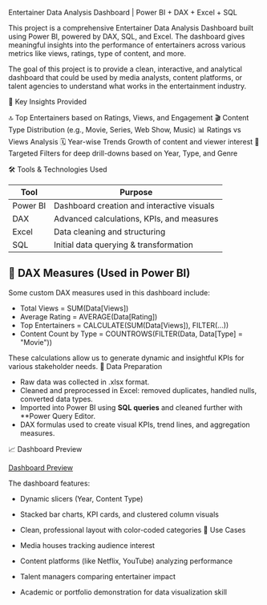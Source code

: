 Entertainer Data Analysis Dashboard | Power BI + DAX + Excel + SQL

This project is a comprehensive Entertainer Data Analysis Dashboard built using Power BI, powered by DAX, SQL, and Excel. The dashboard gives meaningful insights into the performance of entertainers across various metrics like views, ratings, type of content, and more.

 The goal of this project is to provide a clean, interactive, and analytical dashboard that could be used by media analysts, content platforms, or talent agencies to understand what works in the entertainment industry.

 🧠 Key Insights Provided

 🔝 Top Entertainers based on Ratings, Views, and Engagement
 🎬 Content Type Distribution (e.g., Movie, Series, Web Show, Music)
  📊 Ratings vs Views Analysis
 🗓️ Year-wise Trends  Growth of content and viewer interest
 🎯 Targeted Filters for deep drill-downs based on Year, Type, and Genre



 🛠️ Tools & Technologies Used

| Tool           | Purpose                                      |
|----------------|----------------------------------------------|
| Power BI   | Dashboard creation and interactive visuals   |
| DAX        | Advanced calculations, KPIs, and measures    |
| Excel      | Data cleaning and structuring                |
| SQL        | Initial data querying & transformation       |

## 🧮 DAX Measures (Used in Power BI)

Some custom DAX measures used in this dashboard include:

- Total Views = SUM(Data[Views])
- Average Rating = AVERAGE(Data[Rating])
- Top Entertainers = CALCULATE(SUM(Data[Views]), FILTER(...))
- Content Count by Type = COUNTROWS(FILTER(Data, Data[Type] = "Movie"))

These calculations allow us to generate dynamic and insightful KPIs for various stakeholder needs.
 📝 Data Preparation

- Raw data was collected in .xlsx format.
- Cleaned and preprocessed in Excel: removed duplicates, handled nulls, converted data types.
- Imported into Power BI using **SQL queries** and cleaned further with **Power Query Editor.
- DAX formulas used to create visual KPIs, trend lines, and aggregation measures.



 📈 Dashboard Preview

[Dashboard Preview](https://github.com/VaibhavDA893/assests/blob/main/Screenshot%202025-05-02%20170958.png)

The dashboard features:

- Dynamic slicers (Year, Content Type)
- Stacked bar charts, KPI cards, and clustered column visuals
- Clean, professional layout with color-coded categories
 🧩 Use Cases

- Media houses tracking audience interest
- Content platforms (like Netflix, YouTube) analyzing performance
- Talent managers comparing entertainer impact
- Academic or portfolio demonstration for data visualization skill



